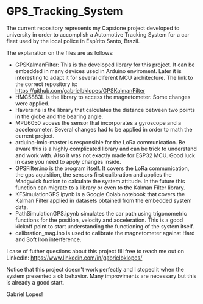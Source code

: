# GPS_Tracking_System

The current repository represents my Capstone project developed to university in order to accomplish a Automotive Tracking System for a car fleet used by the local police in Espírito Santo, Brazil. 

The explanation on the files are as follows:
- GPSKalmanFilter: This is the developed library for this project. It can be embedded in many devices used in Arduino enviroment. Later it is interesting to adapt it for several diferent MCU architecture. The link to the correct repository is: https://github.com/gabrielbklopes/GPSKalmanFilter
- HMC5883L is the library to access the magnetometer. Some changes were applied.
- Haversine is the library that calculates the distance between two points in the globe and the bearing angle.
- MPU6050 access the sensor that incorporates a gyroscope and a accelerometer. Several changes had to be applied in order to math the current project.
- arduino-lmic-master is responsible for the LoRa communication. Be aware this is a highly complicated library and can be trick to understand and work with. Also it was not exactly made for ESP32 MCU. Good luck in case you need to apply changes inside.
- GPSFilter.ino is the program itself. It covers the LoRa communication, the gps aquisition, the sensors first calibration and applies the Madgwick fuction to calculate the system attitude. In the future this function can migrate to a library or even to the Kalman Filter library.
- KFSimulationGPS.ipynb is a Google Colab notebook that covers the Kalman Filter applied in datasets obtained from the embedded system data.
- PathSimulationGPS.ipynb simulates the car path using trigonometric functions for the position, velocity and acceleration. This is a good kickoff point to start understanding the functioning of the system itself.
- calibration_mag.ino is used to calibrate the magnetometer against Hard and Soft Iron interference.

I case of futher questions about this project fill free to reach me out on LinkedIn: https://www.linkedin.com/in/gabrielbklopes/

Notice that this project doesn't work perfectly and I stoped it when the system presented a ok behavior. Many improviments are necessary but this is already a good start.

Gabriel Lopes!
